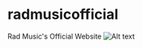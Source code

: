 # radmusicofficial
Rad Music's Official Website
![Alt text](http://www.github.com/shawnbaughcodes/master/radmusicofficial/RadMusic/radmusicscreenshot1.png "RadMusicOfficial1")
